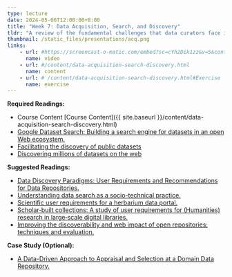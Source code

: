 ```yaml
---
type: lecture
date: 2024-05-06T12:00:00+8:00
title: "Week 7: Data Acquisition, Search, and Discovery"
tldr: "A review of the fundamental challenges that data curators face in making data discoverable."
thumbnail: /static_files/presentations/acq.png
links:
    - url: #https://screencast-o-matic.com/embed?sc=cYh2Dik1zz&v=5&controls=1&ff=1
      name: video
    - url: #/content/data-acquisition-search-discovery.html
      name: content
    - url: # /content/data-acquisition-search-discovery.html#Exercise
      name: exercise
---
```

**Required Readings:**
- Course Content  [Course Content]({{ site.baseurl }}/content/data-acquisition-search-discovery.html)
- [Google Dataset Search: Building a search engine for datasets in an open Web ecosystem.](https://canvas.uw.edu/files/76572318/)
- [Facilitating the discovery of public datasets](https://ai.googleblog.com/2017/01/facilitating-discovery-of-public.html)
- [Discovering millions of datasets on the web](https://www.blog.google/products/search/discovering-millions-datasets-web/)

**Suggested Readings:**
- [Data Discovery Paradigms: User Requirements and Recommendations for Data Repositories.](https://datascience.codata.org/articles/10.5334/dsj-2019-003/)
- [Understanding data search as a socio-technical practice.](https://journals.sagepub.com/doi/pdf/10.1177/0165551519837182)
- [Scientific user requirements for a herbarium data portal.](https://www.ncbi.nlm.nih.gov/pmc/articles/PMC5543274/)
- [Scholar‐built collections: A study of user requirements for (Humanities) research in large‐scale digital libraries.](https://onlinelibrary.wiley.com/doi/pdf/10.1002/meet.2014.14505101047)
- [Improving the discoverability and web impact of open repositories: techniques and evaluation.](https://strathprints.strath.ac.uk/66997/1/Macgregor_C4L_2019_Improving_the_discoverability_and_web_impact_of_open_repositories_techniques_and_evaluation.pdf)

**Case Study (Optional):**
- [A Data-Driven Approach to Appraisal and Selection at a Domain Data Repository.](https://www.ncbi.nlm.nih.gov/pmc/articles/PMC6128405/)

